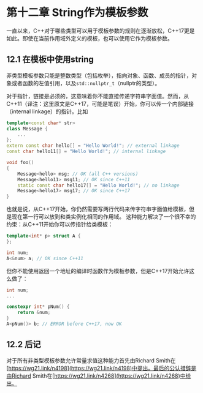 # 第十二章 String作为模板参数
一直以来，C++对于哪些类型可以用于模板参数的规则在逐渐放松，C++17更是如此。即使在当前作用域外定义的模板，也可以使用它作为模板参数。

## 12.1 在模板中使用string
非类型模板参数只能是整数类型（包括枚举），指向对象、函数、成员的指针，对象或者函数的左值引用，以及`std::nullptr_t`（nullptr的类型）。

对于指针，链接是必须的，这意味着你不能直接传递字符串字面值。然而，从C++11（译注：这里原文是C++17，可能是笔误）开始，你可以传一个内部链接（internal linkage）的指针。比如
```cpp
template<const char* str>
class Message {
    ...
};
extern const char hello[] = "Hello World!"; // external linkage
const char hello11[] = "Hello World!"; // internal linkage

void foo()
{
    Message<hello> msg; // OK (all C++ versions)
    Message<hello11> msg11; // OK since C++11
    static const char hello17[] = "Hello World!"; // no linkage
    Message<hello17> msg17; // OK since C++17
}
```
也就是说，从C++17开始，你仍然需要写两行代码来传字符串字面值给模板，但是现在第一行可以放到和类实例化相同的作用域。
这种能力解决了一个很不幸的约束：从C++11开始你可以传指针给类模板：
```cpp
template<int* p> struct A {
};

int num;
A<&num> a; // OK since C++11
```
但你不能使用返回一个地址的编译时函数作为模板参数，但是C++17开始允许这么做了：
```cpp
int num;
...

constexpr int* pNum() {
    return &num;
}
A<pNum()> b; // ERROR before C++17, now OK
```
## 12.2 后记
对于所有非类型模板参数允许常量求值这种能力首先由Richard Smith在[https://wg21.link/n4198](https://wg21.link/n4198)中提出。最后的公认措辞是由Richard Smith在[https://wg21.link/n4268](https://wg21.link/n4268)中给出。